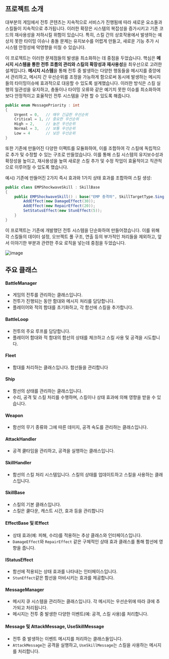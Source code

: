 ## 프로젝트 소개

대부분의 게임에서 전투 콘텐츠는 지속적으로 서비스가 진행됨에 따라 새로운 요소들과 스킬들이 지속적으로 추가됩니다. 이러한 확장은 시스템의 복잡성을 증가시키고 기존 코드의 재사용성을 저하시킬 위험이 있습니다. 특히, 스킬 간의 상호작용에서 발생하는 예상치 못한 타이밍 이슈나 충돌 문제는 유지보수를 어렵게 만들고, 새로운 기능 추가 시 시스템 안정성에 악영향을 미칠 수 있습니다.

이 프로젝트는 이러한 문제점들의 발생을 최소화하는 데 중점을 두었습니다. 핵심은 **메시지 시스템을 통한 전투 흐름의 관리와 스킬의 확장성과 재사용성**을 최우선으로 고려한 설계입니다.  **메시지 시스템**을 통해 전투 중 발생하는 다양한 행동들을 메시지를 중앙에서 관리하고, 메시지 간 우선순위를 조정을 가능하게 함으로써 동시에 발생하는 메시지들의 타이밍이슈에 효과적으로 대응할 수 있도록 설계했습니다. 이러한 방식은 스킬 실행의 일관성을 유지하고, 충돌이나 타이밍 오류와 같은 예기치 못한 이슈를 최소화하여 보다 안정적이고 효율적인 전투 시스템을 구현 할 수 있도록 해줍니다.

```csharp
public enum MessagePriority : int
{
    Urgent = 0,   // 매우 긴급한 우선순위
    Critical = 1, // 중요한 우선순위
    High = 2,     // 높은 우선순위
    Normal = 3,   // 보통 우선순위
    Low = 4       // 낮은 우선순위
}
```

또한 기존에 만들어진 다양한 이펙트를 모듈화하여, 이를 조합하여 각 스킬에 독립적으로 추가 및 수정할 수 있는 구조로 만들었습니다. 이를 통해 스킬 시스템의 유지보수성과 확장성을 높이고, 재사용성을 높여 새로운 스킬 추가 및 수정 작업이 효율적이고 직관적으로 이루어질 수 있도록 했습니다.

예시) 기존에 만들어진 2가지 즉시 효과와 1가지 상태 효과를 조합하여 스킬 생성:

```csharp
public class EMPShockwaveSkill : SkillBase
{
    public EMPShockwaveSkill() : base("EMP 충격파", SkillTargetType.Single, 10f, 2f) {
        AddEffect(new DamageEffect(30));
        AddEffect(new RepairEffect(20));
        SetStatusEffect(new StunEffect(5));
    }
}

```


이 프로젝트는 기존에 개발했던 전투 시스템을 단순화하여 만들어졌습니다. 이를 위해 각 스킬들의 데이터 설정, 오브젝트 풀 구조, 연출 등의 부가적인 처리들을 제외하고, 앞서 이야기한 부분과 관련한 주요 로직을 넣는데 중점을 두었습니다.

![image](https://github.com/user-attachments/assets/7e0058d4-4dd3-4164-a6af-d4d6e4a469dd)

## 주요 클래스
#### BattleManager
- 게임의 전투를 관리하는 클래스입니다.
- 전투가 진행되는 동안 함대와 메시지 처리를 담당합니다.
- 플레이어와 적의 함대를 초기화하고, 각 함선에 스킬을 추가합니다.
#### BattleLoop 
- 전투의 주요 루프를 담당합니다.
- 플레이어 함대와 적 함대의 함선의 상태를 체크하고 스킬 사용 및 공격을 시도합니다.
#### Fleet
- 함대를 처리하는 클래스입니다. 함선들을 관리합니다
#### Ship
- 함선의 상태를 관리하는 클래스입니다.
- 수리, 공격 및 스킬 처리를 수행하며, 스킬이나 상태 효과에 의해 영향을 받을 수 있습니다.
#### Weapon
- 함선의 무기 종류와 그에 따른 데미지, 공격 속도를 관리하는 클래스입니다.
#### AttackHandler
- 공격 쿨타임을 관리하고, 공격을 실행하는 클래스입니다. 
#### SkillHandler
- 함선의 스킬 처리 시스템입니다. 스킬의 상태를 업데이트하고 스킬을 사용하는 클래스입니다.
#### SkillBase
- 스킬의 기본 클래스입니다.
- 스킬은 쿨다운, 캐스트 시간, 효과 등을 관리합니다
#### EffectBase 및 IEffect
- 상태 효과(예: 피해, 수리)를 적용하는 추상 클래스와 인터페이스입니다.
- `DamageEffect`와 `RepairEffect` 같은 구체적인 상태 효과 클래스를 통해 함선에 영향을 줍니다.
#### IStatusEffect
- 함선에 적용되는 상태 효과를 나타내는 인터페이스입니다.
- `StunEffect`같은 함선을 마비시키는 효과를 제공합니다.
#### MessageManager
- 메시지 큐 시스템을 관리하는 클래스입니다. 각 메시지는 우선순위에 따라 큐에 추가되고 처리됩니다.
- 메시지는 전투 중 발생한 다양한 이벤트(예: 공격, 스킬 사용)를 처리합니다.
#### Message 및 AttackMessage, UseSkillMessage
- 전투 중 발생하는 이벤트 메시지를 처리하는 클래스들입니다.
- `AttackMessage`는 공격을 실행하고, `UseSkillMessage`는 스킬을 사용하는 메시지를 처리합니다.
